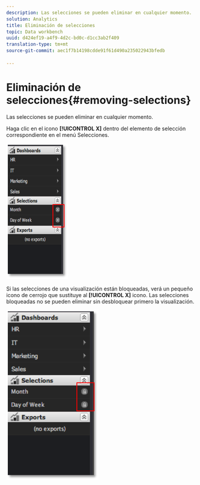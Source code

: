 ```yaml
---
description: Las selecciones se pueden eliminar en cualquier momento.
solution: Analytics
title: Eliminación de selecciones
topic: Data workbench
uuid: d424ef19-a4f9-4d2c-bd0c-d1cc3ab2f409
translation-type: tm+mt
source-git-commit: aec1f7b14198cdde91f61d490a235022943bfedb

---
```



# Eliminación de selecciones{#removing-selections}

Las selecciones se pueden eliminar en cualquier momento.

Haga clic en el icono **[!UICONTROL X]** dentro del elemento de selección correspondiente en el menú Selecciones.

![](assets/selection_remove.png)

Si las selecciones de una visualización están bloqueadas, verá un pequeño icono de cerrojo que sustituye al **[!UICONTROL X]** icono. Las selecciones bloqueadas no se pueden eliminar sin desbloquear primero la visualización.

![](assets/selection_remove_locked.png)

